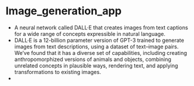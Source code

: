 # Image_generation_app

* A neural network called DALL·E that creates images from text captions for a wide range of concepts expressible in natural language.
* DALL·E is a 12-billion parameter version of GPT-3 trained to generate images from text descriptions, using a dataset of text–image pairs. We’ve found that it has a diverse set of capabilities, including creating anthropomorphized versions of animals and objects, combining unrelated concepts in plausible ways, rendering text, and applying transformations to existing images.
* 
